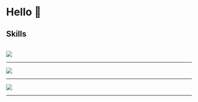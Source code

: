 # Hello 👋

<p>

## Skills



<br>

  <a href="https://skillicons.dev">
    <img src="https://skillicons.dev/icons?i=py,js,css,html,github,mongodb,stackoverflow" />
  </a>
</p>

---

<p>
  <a href="https://github.com/anuraghazra/github-readme-stats">
    <img src="https://github-readme-stats.vercel.app/api/top-langs/?username=Gustavsson123&layout=compact&hide=c,cmake,php,vim+script,objective-c,roff,makefile,lua,c%2B%2B,batchfile&theme=radical&langs_count=10&hide_border=true" />
  </a>
  
---

   <a href="https://github.com/anuraghazra/github-readme-stats">
    <img src="https://github-readme-stats.vercel.app/api?username=Gustavsson123&show_icons=true&theme=radical&count_private=true&hide_border=true" />
  </a>
</p>

---
